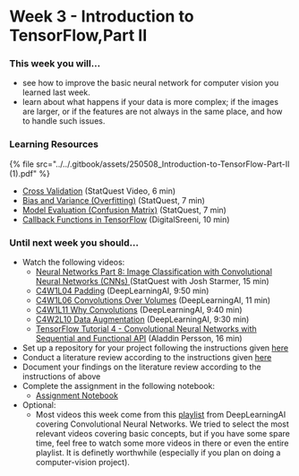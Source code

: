 # Week 3 - Introduction to TensorFlow,Part II

### This week you will...

* see how to improve the basic neural network for computer vision you learned last week.
* learn about what happens if your data is more complex; if the images are larger, or if the features are not always in the same place, and how to handle such issues.

### Learning Resources

{% file src="../../.gitbook/assets/250508_Introduction-to-TensorFlow-Part-II (1).pdf" %}

* [Cross Validation](https://alan-turing-institute.github.io/Intro-to-transparent-ML-course/05-cross-val-bootstrap/cross-validation.html) (StatQuest Video, 6 min)
* [Bias and Variance (Overfitting)](https://www.youtube.com/watch?v=EuBBz3bI-aA) (StatQuest, 7 min)&#x20;
* [Model Evaluation (Confusion Matrix)](https://www.youtube.com/live/Kdsp6soqA7o) (StatQuest, 7 min)
* [Callback Functions in TensorFlow](https://www.youtube.com/watch?v=wkwtIeq9Ljo) (DigitalSreeni, 10 min)

### Until next week you should...

* Watch the following videos:
  * [Neural Networks Part 8: Image Classification with Convolutional Neural Networks (CNNs) ](https://www.youtube.com/watch?v=HGwBXDKFk9I\&list=PLblh5JKOoLUIxGDQs4LFFD--41Vzf-ME1\&index=15)(StatQuest with Josh Starmer, 15 min)
  * [C4W1L04 Padding](https://www.youtube.com/watch?v=smHa2442Ah4\&list=PLkDaE6sCZn6Gl29AoE31iwdVwSG-KnDzF\&index=5) (DeepLearningAI, 9:50 min)
  * [C4W1L06 Convolutions Over Volumes](https://app.gitbook.com/u/WWDikjQ3eVgvMfPm7LVskOEkgST2) (DeepLearningAI, 11 min)
  * [C4W1L11 Why Convolutions](https://www.youtube.com/watch?v=ay3zYUeuyhU\&list=PLkDaE6sCZn6Gl29AoE31iwdVwSG-KnDzF\&index=12) (DeepLearningAI, 9:40 min)
  * [C4W2L10 Data Augmentation](https://www.youtube.com/watch?v=JI8saFjK84o\&list=PLkDaE6sCZn6Gl29AoE31iwdVwSG-KnDzF\&index=22) (DeepLearningAI, 9:30 min)
  * [TensorFlow Tutorial 4 - Convolutional Neural Networks with Sequential and Functional API](https://www.youtube.com/watch?v=WAciKiDP2bo\&list=PLhhyoLH6IjfxVOdVC1P1L5z5azs0XjMsb\&index=5) (Aladdin Persson, 16 min)
* Set up a repository for your project following the instructions given [here](https://opencampus.gitbook.io/opencampus-machine-learning-program/projects/requirements)
* Conduct a literature review according to the instructions given [here](https://github.com/opencampus-sh/ml-project-template/blob/main/0_LiteratureReview/INSTRUCTIONS.md)
* Document your findings on the literature review according to the instructions of above
* Complete the assignment in the following notebook:
  * [Assignment Notebook](https://colab.research.google.com/github/opencampus-sh/course-material/blob/main/machine-learning-with-tensorflow/week-03/Assignment_Week3_Fast_Food_Image_Classification.ipynb)
* Optional:
  * Most videos this week come from this [playlist](https://www.youtube.com/watch?v=ArPaAX_PhIs\&list=PLkDaE6sCZn6Gl29AoE31iwdVwSG-KnDzF\&index=1) from DeepLearningAI covering Convolutional Neural Networks. We tried to select the most relevant videos covering basic concepts, but if you have some spare time, feel free to watch some more videos in there or even the entire playlist. It is definetly worthwhile (especially if you plan on doing a computer-vision project).
